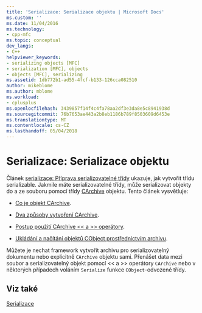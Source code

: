 ```yaml
---
title: 'Serializace: Serializace objektu | Microsoft Docs'
ms.custom: ''
ms.date: 11/04/2016
ms.technology:
- cpp-mfc
ms.topic: conceptual
dev_langs:
- C++
helpviewer_keywords:
- serializing objects [MFC]
- serialization [MFC], objects
- objects [MFC], serializing
ms.assetid: 1db772b1-ad55-4fcf-b133-126cca082510
author: mikeblome
ms.author: mblome
ms.workload:
- cplusplus
ms.openlocfilehash: 3439857f14f4c4fa78aa2df3e3da8e5c8941938d
ms.sourcegitcommit: 76b7653ae443a2b8eb1186b789f8503609d6453e
ms.translationtype: MT
ms.contentlocale: cs-CZ
ms.lasthandoff: 05/04/2018
---
```

# <a name="serialization-serializing-an-object"></a>Serializace: Serializace objektu
Článek [serializace: Příprava serializovatelné třídy](../mfc/serialization-making-a-serializable-class.md) ukazuje, jak vytvořit třídu serializable. Jakmile máte serializovatelné třídy, může serializovat objekty do a ze souboru pomocí třídy [CArchive](../mfc/reference/carchive-class.md) objektu. Tento článek vysvětluje:  
  
-   [Co je objekt CArchive](../mfc/what-is-a-carchive-object.md).  
  
-   [Dva způsoby vytvoření CArchive](../mfc/two-ways-to-create-a-carchive-object.md).  
  
-   [Postup použití CArchive <\< a >> operátory](../mfc/using-the-carchive-output-and-input-operators.md).  
  
-   [Ukládání a načítání objektů CObject prostřednictvím archivu](../mfc/storing-and-loading-cobjects-via-an-archive.md).  
  
 Můžete je nechat framework vytvořit archivu pro serializovatelný dokumentu nebo explicitně `CArchive` objektu sami. Přenášet data mezi soubor a serializovatelný objekt pomocí <\< a >> operátory `CArchive` nebo v některých případech voláním `Serialize` funkce `CObject`-odvozené třídy.  
  
## <a name="see-also"></a>Viz také  
 [Serializace](../mfc/serialization-in-mfc.md)

